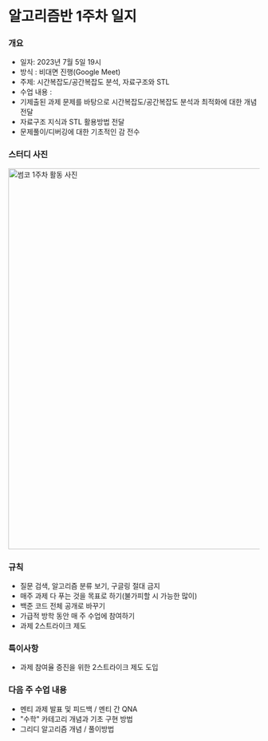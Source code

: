 # 알고리즘반 1주차 일지
### 개요
- 일자: 2023년 7월 5일 19시
- 방식 : 비대면 진행(Google Meet)
- 주제: 시간복잡도/공간복잡도 분석, 자료구조와 STL
- 수업 내용 :
- 기제출된 과제 문제를 바탕으로 시간복잡도/공간복잡도 분석과 최적화에 대한 개념 전달
- 자료구조 지식과 STL 활용방법 전달
- 문제풀이/디버깅에 대한 기초적인 감 전수

### 스터디 사진
<img width="764" alt="썸코 1주차 활동 사진" src="https://github.com/LandvibeDev/SummerCoding/assets/55888678/0f21f43e-0faf-4b10-a3db-473dfceb1f8a">


### 규칙
- 질문 검색, 알고리즘 분류 보기, 구글링 절대 금지
- 매주 과제 다 푸는 것을 목표로 하기(불가피할 시 가능한 많이)
- 백준 코드 전체 공개로 바꾸기
- 가급적 방학 동안 매 주 수업에 참여하기
- 과제 2스트라이크 제도

### 특이사항
- 과제 참여율 증진을 위한 2스트라이크 제도 도입

### 다음 주 수업 내용
- 멘티 과제 발표 및 피드백 / 멘티 간 QNA
- "수학" 카테고리 개념과 기초 구현 방법
- 그리디 알고리즘 개념 / 풀이방법
